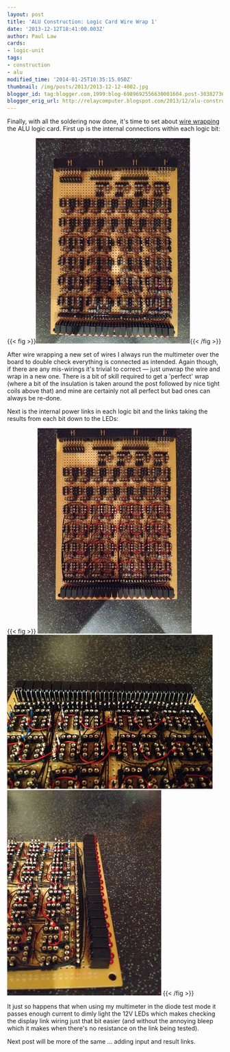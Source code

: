 ```yaml
---
layout: post
title: 'ALU Construction: Logic Card Wire Wrap 1'
date: '2013-12-12T18:41:00.003Z'
author: Paul Law
cards:
- logic-unit
tags:
- construction
- alu
modified_time: '2014-01-25T10:35:15.050Z'
thumbnail: /img/posts/2013/2013-12-12-4002.jpg
blogger_id: tag:blogger.com,1999:blog-6989692556630001604.post-3038273609152310614
blogger_orig_url: http://relaycomputer.blogspot.com/2013/12/alu-construction-logic-card-wire-wrap-1.html
---
```


Finally, with all the soldering now done, it's time to set about 
[wire wrapping](http://en.wikipedia.org/wiki/Wire_wrap) the ALU logic card. First up is the internal connections within 
each logic bit:

{{< fig >}}![ALU Logic Card (with internal wire links added)](/img/posts/2013/2013-12-12-0004.jpg){{< /fig >}}

After wire wrapping a new set of wires I always run the multimeter 
over the board to double check everything is connected as intended. Again 
though, if there are any mis-wirings it's trivial to correct — just unwrap the 
wire and wrap in a new one. There is a bit of skill required to get a 
'perfect' wrap (where a bit of the insulation is taken around the post 
followed by nice tight coils above that) and mine are certainly not all 
perfect but bad ones can always be re-done.

Next is the internal 
power links in each logic bit and the links taking the results from each bit 
down to the LEDs:

{{< fig >}}
![ALU Logic Card (internal power &amp; result links added)](/img/posts/2013/2013-12-12-0005.jpg)
![ALU Logic Card (internal power &amp; result links added) (close up)](/img/posts/2013/2013-12-12-0006.JPG)
![ALU Logic Card (internal power &amp; result links added) (close up 2)](/img/posts/2013/2013-12-12-0007.jpg)
{{< /fig >}}

It just so happens that when using my 
multimeter in the diode test mode it passes enough current to dimly light the 
12V LEDs which makes checking the display link wiring just that bit easier 
(and without the annoying bleep which it makes when there's no resistance on 
the link being tested).

Next post will be more of the same ... 
adding input and result links. 
